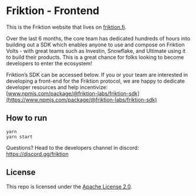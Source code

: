 # Friktion - Frontend

This is the Friktion website that lives on [friktion.fi](http://friktion.fi).

Over the last 6 months, the core team has dedicated hundreds of hours into building out a SDK which enables anyone to use and compose on Friktion Volts - with great teams such as Investin, Snowflake, and Ultimate using it to build their products. This is a great chance for folks looking to become developers to enter the ecosystem!

Friktion’s SDK can be accessed below. If you or your team are interested in developing a front-end for the Friktion protocol, we are happy to dedicate developer resources and help incentivize: [www.npmjs.com/package/@friktion-labs/friktion-sdk](https://www.npmjs.com/package/@friktion-labs/friktion-sdk)

## How to run

```
yarn
yarn start
```

Questions? Head to the developers channel in discord: https://discord.gg/friktion

## License

This repo is licensed under the [Apache License 2.0](https://en.wikipedia.org/wiki/Apache_License).

